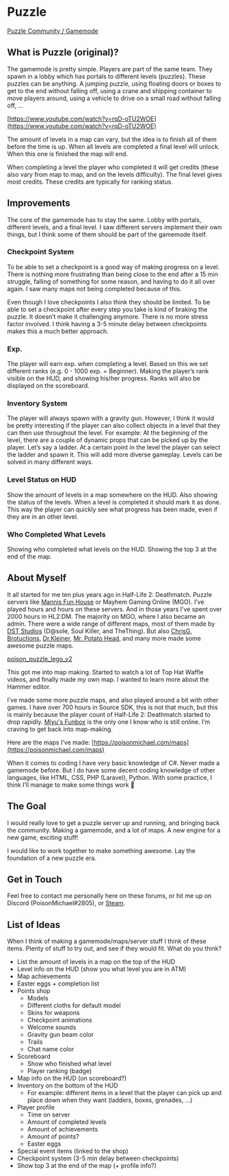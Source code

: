 # Puzzle

[Puzzle Community / Gamemode](https://forum.facepunch.com/t/puzzle-community-gamemode/244774)

## What is Puzzle (original)?

The gamemode is pretty simple. Players are part of the same team. They spawn in a lobby which has portals to different levels (puzzles). These puzzles can be anything. A jumping puzzle, using floating doors or boxes to get to the end without falling off, using a crane and shipping container to move players around, using a vehicle to drive on a small road without falling off, ...

[https://www.youtube.com/watch?v=rqD-oTU2WOE](https://www.youtube.com/watch?v=rqD-oTU2WOE)

The amount of levels in a map can vary, but the idea is to finish all of them before the time is up. When all levels are completed a final level will unlock. When this one is finished the map will end.

When completing a level the player who completed it will get credits (these also vary from map to map, and on the levels difficulty). The final level gives most credits. These credits are typically for ranking status.

## Improvements

The core of the gamemode has to stay the same. Lobby with portals, different levels, and a final level. I saw different servers implement their own things, but I think some of them should be part of the gamemode itself.

### Checkpoint System

To be able to set a checkpoint is a good way of making progress on a level. There is nothing more frustrating than being close to the end after a 15 min struggle, falling of something for some reason, and having to do it all over again. I saw many maps not being completed because of this.

Even though I love checkpoints I also think they should be limited. To be able to set a checkpoint after every step you take is kind of braking the puzzle. It doesn’t make it challenging anymore. There is no more stress factor involved. I think having a 3-5 minute delay between checkpoints makes this a much better approach.

### Exp.

The player will earn exp. when completing a level. Based on this we set different ranks (e.g. 0 - 1000 exp. = Beginner). Making the player’s rank visible on the HUD, and showing his/her progress. Ranks will also be displayed on the scoreboard.

### Inventory System

The player will always spawn with a gravity gun. However, I think it would be pretty interesting if the player can also collect objects in a level that they can then use throughout the level. For example: At the beginning of the level, there are a couple of dynamic props that can be picked up by the player. Let’s say a ladder. At a certain point in the level the player can select the ladder and spawn it. This will add more diverse gameplay. Levels can be solved in many different ways.

### Level Status on HUD

Show the amount of levels in a map somewhere on the HUD. Also showing the status of the levels. When a level is completed it should mark it as done. This way the player can quickly see what progress has been made, even if they are in an other level.

### Who Completed What Levels

Showing who completed what levels on the HUD. Showing the top 3 at the end of the map.

## About Myself

It all started for me ten plus years ago in Half-Life 2: Deathmatch. Puzzle servers like [Mannis Fun House](https://steamcommunity.com/groups/mannisfunhouse) or Mayhem Gaming Online (MGO). I’ve played hours and hours on these servers. And in those years I’ve spent over 2000 hours in HL2:DM. The majority on MGO, where I also became an admin. There were a wide range of different maps, most of them made by [DST Studios](http://www.dststudios.com/) (D@sole, Soul Killer, and TheThing). But also [ChrisG](http://www.chrisgpoint.eu/mapdownloads-puzzle.php), [Brotuctions](https://steamcommunity.com/groups/Brotuctions), [Dr.Kleiner](https://gamebanana.com/mods/63528), [Mr. Potato Head](https://steamcommunity.com/profiles/76561197994196135), and many more made some awesome puzzle maps.

[poison_puzzle_lego_v2](https://imgur.com/XfJ0JKh)

This got me into map making. Started to watch a lot of Top Hat Waffle videos, and finally made my own map. I wanted to learn more about the Hammer editor.

I’ve made some more puzzle maps, and also played around a bit with other games. I have over 700 hours in Source SDK, this is not that much, but this is mainly because the player count of Half-Life 2: Deathmatch started to drop rapidly. [Miyu's Funbox](https://steamcommunity.com/groups/Miyus_Funbox) is the only one I know who is still online. I’m craving to get back into map-making.

Here are the maps I’ve made: [https://poisonmichael.com/maps](https://poisonmichael.com/maps) 

When it comes to coding I have very basic knowledge of C#. Never made a gamemode before. But I do have some decent coding knowledge of other languages, like HTML, CSS, PHP (Laravel), Python. With some practice, I think I’ll manage to make some things work 🙂

## The Goal

I would really love to get a puzzle server up and running, and bringing back the community. Making a gamemode, and a lot of maps. A new engine for a new game, exciting stuff!

I would like to work together to make something awesome. Lay the foundation of a new puzzle era.

## Get in Touch

Feel free to contact me personally here on these forums, or hit me up on Discord (PoisonMichael#2805), or [Steam](https://steamcommunity.com/id/poisonmichael/).

## List of Ideas

When I think of making a gamemode/maps/server stuff I think of these items. Plenty of stuff to try out, and see if they would fit. What do you think?

- List the amount of levels in a map on the top of the HUD
- Level info on the HUD (show you what level you are in ATM)
- Map achievements
- Easter eggs + completion list
- Points shop
    - Models
    - Different cloths for default model
    - Skins for weapons
    - Checkpoint animations
    - Welcome sounds
    - Gravity gun beam color
    - Trails
    - Chat name color
- Scoreboard
    - Show who finished what level
    - Player ranking (badge)
- Map info on the HUD (on scoreboard?)
- Inventory on the bottom of the HUD
    - For example: different items in a level that the player can pick up and place down when they want (ladders, boxes, grenades, ...)
- Player profile
    - Time on server
    - Amount of completed levels
    - Amount of achievements
    - Amount of points?
    - Easter eggs
- Special event items (linked to the shop)
- Checkpoint system (3-5 min delay between checkpoints)
- Show top 3 at the end of the map (+ profile info?)